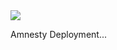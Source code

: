 <a href="https%3A%2F%2Fraw.githubusercontent.com%2Fjumpstartninjatech%2FARM-Demo%2Fmaster%2FARM-Final%2FARM-Final%2FViews%2FHome%2FIndex.cshtml" target="_blank">
    <img src="http://azuredeploy.net/deploybutton.png"/>
</a>

Amnesty Deployment...
